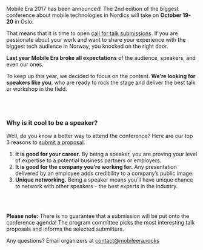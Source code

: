Mobile Era 2017 has been announced! The 2nd edition of the biggest conference about mobile technologies in Nordics will take on **October 19-20** in Oslo.

That means that it is time to open [call for talk submissions](http://bit.ly/mobileera17-cfp). If you are passionate about your work and want to share your experience with the biggest tech audience in Norway, you knocked on the right door.

**Last year Mobile Era broke all expectations** of the audience, speakers, and even our ones.

To keep up this year, we decided to focus on the content. **We’re looking for speakers like you**, who are ready to rock the stage and deliver the best talk or workshop in the field.
<div class="text-center">
<a href="http://bit.ly/mobileera17-cfp" target="_blank" class="style-scope header-content" style="color: white; ">
  <paper-button class="primary style-scope header-content x-scope paper-button-0" raised="" role="button" tabindex="0" animated="" aria-disabled="false" elevation="1">Submit a proposal</paper-button>
</a>
</div>

<br/>

### Why is it cool to be a speaker?

Well, do you know a better way to attend the conference? Here are our top 3 reasons to [submit a proposal](http://bit.ly/mobileera17-cfp).

1. **It is good for your career.** By being a speaker, you are proving your level of expertise to a potential business partners or employers.
2. **It is good for the company you’re working for.** Any presentation delivered by an employee adds credibility to a company’s public image.
3. **Unique networking.** Being a speaker means you’ll have unique chance to network with other speakers - the best experts in the industry.

<div class="text-center">
<a href="http://bit.ly/mobileera17-cfp" target="_blank" class="style-scope header-content" style="color: white; ">
  <paper-button class="primary style-scope header-content x-scope paper-button-0" raised="" role="button" tabindex="0" animated="" aria-disabled="false" elevation="1">Submit a proposal</paper-button>
</a>
</div>
<br/>

**Please note:** There is no guarantee that a submission will be put onto the conference agenda! The program committee picks the most interesting talk proposals and informs the selected submitters.

Any questions? Email organizers at [contact@mobileera.rocks](mailto:contact@mobileera.rocks)



